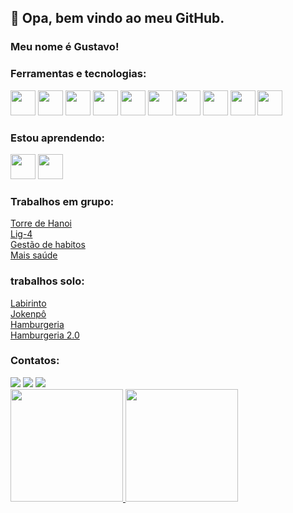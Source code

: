 ## 👋 Opa, bem vindo ao meu GitHub.
### Meu nome é Gustavo!

### Ferramentas e tecnologias:

<img src="https://cdn.jsdelivr.net/gh/devicons/devicon/icons/git/git-original.svg" width="40" height="40" margin-left="5px" /> <img src="https://cdn.jsdelivr.net/gh/devicons/devicon/icons/linux/linux-plain.svg" width="40" height="40" margin-left="5px"/> <img src="https://cdn.jsdelivr.net/gh/devicons/devicon/icons/html5/html5-plain.svg" width="40" height="40" margin-left="5px"/> <img src="https://cdn.jsdelivr.net/gh/devicons/devicon/icons/css3/css3-plain.svg" width="40" height="40" margin-left="5px"/> <img src="https://cdn.jsdelivr.net/gh/devicons/devicon/icons/javascript/javascript-original.svg" width="40" height="40" margin-left="5px"/> <img src="https://cdn.jsdelivr.net/gh/devicons/devicon/icons/react/react-original.svg" width="40" height="40" margin-left="5px"/> <img src="https://cdn.jsdelivr.net/gh/devicons/devicon/icons/python/python-plain.svg" width="40" height="40" margin-left="5px"/> <img src="https://cdn.jsdelivr.net/gh/devicons/devicon/icons/flask/flask-original.svg" width="40" height="40" margin-left="5px"/> <img src="https://cdn.jsdelivr.net/gh/devicons/devicon/icons/mongodb/mongodb-plain.svg" width="40" height="40" margin-left="5px"/> <img src="https://cdn.jsdelivr.net/gh/devicons/devicon/icons/postgresql/postgresql-plain.svg" width="40" height="40" margin-left="5px"/> 
          
          
### Estou aprendendo: 

<img src="https://cdn.jsdelivr.net/gh/devicons/devicon/icons/nodejs/nodejs-original.svg" width="40" height="40" margin-left="5px"/> <img src="https://cdn.jsdelivr.net/gh/devicons/devicon/icons/express/express-original-wordmark.svg" width="40" height="40" margin-left="5px" style="color:blue;" />

### Trabalhos em grupo:

<a href="https://pronguto.github.io/entrega-torre-de-hanoi-sprint-5-luanagomesz-1/" target="_blank"> Torre de Hanoi </a> </br>
<a href="https://kenzie-academy-brasil-developers.github.io/entrega-lig-4-sprint-5-Pronguto/" target="_blank"> Lig-4 </a> </br>
<a href="https://habits-team-project.vercel.app" target="_blank"> Gestão de habitos </a> </br>
<a href="https://maissaude.vercel.app" target="_blank"> Mais saúde </a> </br>

### trabalhos solo:

<a href="https://kenzie-academy-brasil-developers.github.io/entrega-labirinto-sprint-5-Pronguto/" target="_blank"> Labirinto </a> </br>
<a href="https://kenzie-academy-brasil-developers.github.io/entrega-construa-um-jogo-de-azar-sprint-3-Pronguto/" target="_blank"> Jokenpô </a> </br>
<a href="https://react-entrega-s1-hamburgueria-da-kenzie-pronguto.vercel.app" target="_blank"> Hamburgeria </a> </br>
<a href="https://react-entrega-s5-hamburgueria-2-0-com-typescript-json-pronguto.vercel.app" target="_blank"> Hamburgeria 2.0 </a> </br>


### Contatos:

<div>
  <a href="https://www.instagram.com/123_gustavo_123" target="_blank"><img src="https://img.shields.io/badge/-Instagram-%23E4405F?style=for-the-badge&logo=instagram&logoColor=white" target="_blank"></a>
  <a href = "mailto:ribeiro.gustavo95@gmail.com"><img src="https://img.shields.io/badge/Gmail-D14836?style=for-the-badge&logo=gmail&logoColor=white" target="_blank"></a>
  <a href="https://www.linkedin.com/in/gustavo-ribeiro-1522331a7/" target="_blank"><img src="https://img.shields.io/badge/-LinkedIn-%230077B5?style=for-the-badge&logo=linkedin&logoColor=white" target="_blank"></a>   
</div>


<div>
  <a href="https://github.com/pronguto">
  <img height="180em" src="https://github-readme-stats.vercel.app/api/top-langs/?username=pronguto&layout=compact&langs_count=7&theme=dracula"/>
  <img height="180em" src="https://github-readme-stats.vercel.app/api?username=pronguto&show_icons=true&theme=dracula&include_all_commits=true&count_private=true"/>
</div>

  
<!--  ![Snake animation](https://github.com/pronguto/pronguto/blob/output/github-contribution-grid-snake.svg) -->

<!--
**pronguto/pronguto** is a ✨ _special_ ✨ repository because its `README.md` (this file) appears on your GitHub profile.


## 👋 Hello! Welcome to my Github profile.
### My name is Gustavo!


Here are some ideas to get you started:

- 🔭 I’m currently working on ...
- 🌱 I'm currently learning technologies to become a full stack web developer and some of the languages I'm learning are javascript, typescript, react, python, flask, NoSQL and SQL.

- 🌱 Atualmente estou aprendendo tecnologias para me tornar um desenvolvedor web full stack e algumas das linguagens que estou aprendendo são javascript, typescript, react, python, flask, NoSQL e SQL.

- 👯 I'm looking to collaborate on full stack web projects.

- 👯 Estou procurando colaborar em projetos web full stack.

- 🤔 I’m looking for help with ...
- 💬 Ask me about ...
- 📫 How to reach me: https://www.linkedin.com/in/gustavo-ribeiro-1522331a7/
- 😄 Pronouns: ...
- ⚡ Fun fact: ...
-->
